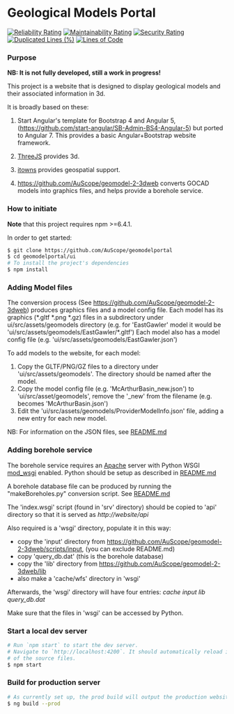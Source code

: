 # Geological Models Portal  

[![Reliability Rating](https://sonarcloud.io/api/project_badges/measure?project=vjf_geomodelportal&metric=reliability_rating)](https://sonarcloud.io/dashboard?id=vjf_geomodelportal)
[![Maintainability Rating](https://sonarcloud.io/api/project_badges/measure?project=vjf_geomodelportal&metric=sqale_rating)](https://sonarcloud.io/dashboard?id=vjf_geomodelportal)
[![Security Rating](https://sonarcloud.io/api/project_badges/measure?project=vjf_geomodelportal&metric=security_rating)](https://sonarcloud.io/dashboard?id=vjf_geomodelportal)
[![Duplicated Lines (%)](https://sonarcloud.io/api/project_badges/measure?project=vjf_geomodelportal&metric=duplicated_lines_density)](https://sonarcloud.io/dashboard?id=vjf_geomodelportal)
[![Lines of Code](https://sonarcloud.io/api/project_badges/measure?project=vjf_geomodelportal&metric=ncloc)](https://sonarcloud.io/dashboard?id=vjf_geomodelportal)

### Purpose

**NB: It is not fully developed, still a work in progress!**

This project is a website that is designed to display geological models and their associated information in 3d.

It is broadly based on these:

1. Start Angular's template for Bootstrap 4 and Angular 5, (https://github.com/start-angular/SB-Admin-BS4-Angular-5) but ported to Angular 7. This provides a basic Angular+Bootstrap website framework.

2. [ThreeJS](https://threejs.org/) provides 3d.

3. [itowns](http://www.itowns-project.org/) provides geospatial support.

4. <https://github.com/AuScope/geomodel-2-3dweb> converts GOCAD models into graphics files, and helps provide a borehole service.


### How to initiate
**Note** that this project requires npm >=6.4.1.

In order to get started:
```bash
$ git clone https://github.com/AuScope/geomodelportal
$ cd geomodelportal/ui
# To install the project's dependencies
$ npm install
```

### Adding Model files
The conversion process (See <https://github.com/AuScope/geomodel-2-3dweb>) produces graphics 
files and a model config file.
Each model has its graphics (\*.gltf \*.png \*.gz) files in a subdirectory under ui/src/assets/geomodels
directory (e.g. for 'EastGawler' model it would be 'ui/src/assets/geomodels/EastGawler/\*.gltf')
Each model also has a model config file (e.g. 'ui/src/assets/geomodels/EastGawler.json')

To add models to the website, for each model:
1. Copy the GLTF/PNG/GZ files to a directory under 'ui/src/assets/geomodels'. The directory should be
named after the model.
2. Copy the model config file (e.g. 'McArthurBasin_new.json') to 'ui/src/asset/geomodels', remove
the '_new' from the filename (e.g. becomes  'McArthurBasin.json')
3. Edit the 'ui/src/assets/geomodels/ProviderModelInfo.json' file, adding a new entry for each new model.

NB: For information on the JSON files, see [README.md](ui/src/assets/geomodels/README.md)

### Adding borehole service
The borehole service requires an [Apache](https://httpd.apache.org/) server with Python WSGI [mod_wsgi](https://modwsgi.readthedocs.io/en/develop/) enabled.  Python should be setup as described in [README.md](https://github.com/AuScope/geomodel-2-3dweb/blob/master/README.md)

A borehole database file can be produced by running the "makeBoreholes.py" conversion script. See [README.md](https://github.com/AuScope/geomodel-2-3dweb/blob/master/scripts/README.md)

The 'index.wsgi' script (found in 'srv' directory) should be copied to 'api' directory so that it is served as _http://website/api_

Also required is a 'wsgi' directory, populate it in this way:

 * copy the 'input' directory from https://github.com/AuScope/geomodel-2-3dweb/scripts/input, (you can exclude README.md)
 * copy 'query_db.dat' (this is the borehole database)
 * copy the 'lib' directory from https://github.com/AuScope/geomodel-2-3dweb/lib
 * also make a 'cache/wfs' directory in 'wsgi'
 
Afterwards, the 'wsgi' directory will have four entries: _cache_ _input_ _lib_ _query_db.dat_

Make sure that the files in 'wsgi' can be accessed by Python.
 

### Start a local dev server
```bash
# Run `npm start` to start the dev server.
# Navigate to `http://localhost:4200`. It should automatically reload if you change any 
# of the source files.
$ npm start
```

### Build for production server
```bash
# As currently set up, the prod build will output the production website files to `dist` directory
$ ng build --prod
```


